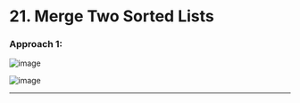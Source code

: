 # 21. Merge Two Sorted Lists

 
### Approach 1: 
![image](https://github.com/Nikhilpra17/Leetcode-/assets/97670140/4d7e0cad-788e-414f-9b8e-268031b2b5e0)

![image](https://github.com/Nikhilpra17/Leetcode-/assets/97670140/63e14c7f-d79a-4739-89ba-128d61d821ea)




___
